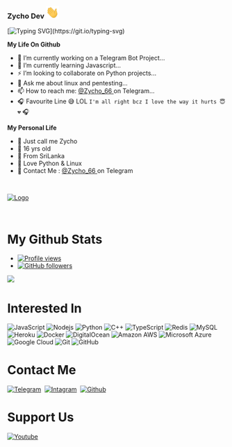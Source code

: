 ### Zycho Dev <img src="https://raw.githubusercontent.com/ABSphreak/ABSphreak/master/gifs/Hi.gif" width="30px">

 [![Typing SVG](https://readme-typing-svg.herokuapp.com?color=E62A11&lines=-%3E+Zycho+Developer;-%3E+Team+Zyntax+Official;)](https://git.io/typing-svg)

**My Life On Github**

- 🔭 I’m currently working on a Telegram Bot Project...
- 🌱 I’m currently learning Javascript...
- ⚡ I’m looking to collaborate on Python projects...
- 💬 Ask me about linux and pentesting...
- 📫 How to reach me: <a href="https://t.me/Zycho_66"> @Zycho_66 </a> on Telegram...
- 🎧 Favourite Line 😅 LOL   ``` I'm all right bcz I love the way it hurts 😇💔 ```  🎧

**My Personal Life**

- 📌 Just call me Zycho
- 📌 16 yrs old
- 📌 From SriLanka 
- 📌 Love Python & Linux
- 📌 Contact Me : <a href="https://t.me/Zycho_66"> @Zycho_66 </a> on Telegram

<br>

[![Logo](https://telegra.ph/file/8518c981780d27f111e19.jpg)](https://t.me/Zycho_66)

<br>

# My Github Stats

- [![Profile views](https://gpvc.arturio.dev/Zycho-Dev-66)](https://github.com/Zycho-Dev-66)
- [![GitHub followers](https://img.shields.io/github/followers/Zycho-Dev-66.svg?style=social&label=Follow&maxAge=2592000)](https://github.com/Zycho-Dev-66?tab=followers)

<div align="left"><img src="https://github-readme-stats.vercel.app/api?username=Zycho-Dev-66&theme=tokyonight&include_all_commits=true&count_private=true&show_icons=false&hide_title=true&hide_border=true" /></div>

# Interested In
 
 ​![​JavaScript​](https://img.shields.io/badge/-JavaScript-black?style=flat-square&logo=javascript) 
 ​![​Nodejs​](https://img.shields.io/badge/-Nodejs-black?style=flat-square&logo=Node.js) 
 ​![​Python​](https://img.shields.io/badge/-Python-black?style=flat-square&logo=Python) 
 ​![​C++​](https://img.shields.io/badge/-C++-00599C?style=flat-square&logo=c) 
 ​![​TypeScript​](https://img.shields.io/badge/-TypeScript-007ACC?style=flat-square&logo=typescript) 
 ​![​Redis​](https://img.shields.io/badge/-Redis-black?style=flat-square&logo=Redis) 
 ​![​MySQL​](https://img.shields.io/badge/-MySQL-black?style=flat-square&logo=mysql) 
 ​![​Heroku​](https://img.shields.io/badge/-Heroku-430098?style=flat-square&logo=heroku) 
 ​![​Docker​](https://img.shields.io/badge/-Docker-black?style=flat-square&logo=docker) 
 ​![​DigitalOcean​](https://img.shields.io/badge/-Digital%20Ocean-darkblue?style=flat-square&logo=digitalocean) 
 ​![​Amazon AWS​](https://img.shields.io/badge/Amazon%20AWS-232F3E?style=flat-square&logo=amazon-aws) 
 ​![​Microsoft Azure​](https://img.shields.io/badge/Microsoft%20Azure-232F7E?style=flat-square&logo=microsoft-azure) 
 ​![​Google Cloud​](https://img.shields.io/badge/Google%20Cloud-black?style=flat-square&logo=google-cloud) 
 ​![​Git​](https://img.shields.io/badge/-Git-black?style=flat-square&logo=git) 
 ​![​GitHub​](https://img.shields.io/badge/-GitHub-181717?style=flat-square&logo=github)

# Contact Me

[![Telegram](https://img.shields.io/badge/Zycho%20Dev-003245?style=flat&labelColor=224242&logoColor=white&for-the-badge&logo=telegram)](https://t.me/Zycho_66)&nbsp;
[![Intagram](https://img.shields.io/badge/Zycho%20Dev-4d267a?style=style=flat&labelColor=224242&logoColor=white&for-the-badge&logo=instagram)](https://instagram.com/zycho_66)&nbsp;
[![Github](https://img.shields.io/badge/Zycho%20Dev-000000?style=style=flat&labelColor=224242&logoColor=white&for-the-badge&logo=github)](https://github.com/Zycho-Dev-66)&nbsp;

# Support Us

[![Youtube](https://img.shields.io/badge/Zyntax%20YouTube-E6190D?style=flat&labelColor=224242&logoColor=white&for-the-badge&logo=youtube)](https://www.youtube.com/channel/UCKgIYBkFM4J_bWClY7XXVpA)
